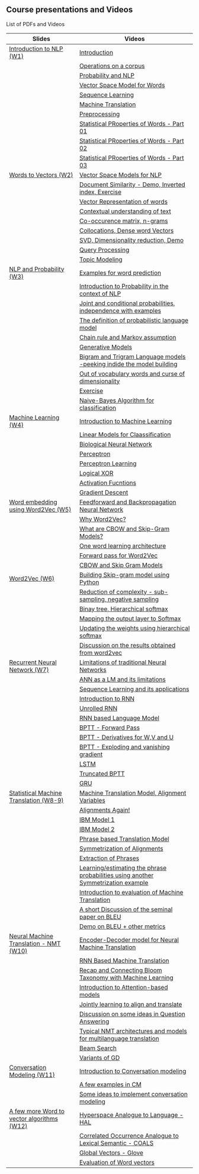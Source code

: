 ## Course presentations and Videos

List of PDFs and Videos

| Slides                      | Videos              |
|------------------------------|--------------------------|
|[Introduction to NLP (W1)](https://github.com/Ramaseshanr/anlp.presentation.github.io/blob/master/Introduction.pdf)|[Introduction](https://youtu.be/HuRKebyt9C4)|
||[Operations on a corpus](https://youtu.be/5hKxvh4RAsY)|
||[Probability and NLP](https://youtu.be/ldNemSbIL-c)|
||[Vector Space Model for Words](https://youtu.be/TeU77elzfIM)|
||[Sequence Learning](https://youtu.be/smKipDIYaNk)|
||[Machine Translation](https://youtu.be/uOwnN1lzVqY)|
||[Preprocessing](https://youtu.be/lhO3fBiMDag)|
||[Statistical PRoperties of Words - Part 01](https://youtu.be/pgRn2e7NanM)|
||[Statistical PRoperties of Words - Part 02](https://youtu.be/6tTeOun-3Sg)|
||[Statistical PRoperties of Words - Part 03](https://youtu.be/MqVi1jl3NGw)|
|[Words to Vectors (W2)](https://github.com/Ramaseshanr/anlp.presentation.github.io/blob/master/Word2Vectors.pdf)|[Vector Space Models for NLP](https://youtu.be/6Nz88LHOIdo)|
||[Document Similarity - Demo, Inverted index, Exercise ](https://youtu.be/EMUYQqk69HA)|
||[Vector Representation of words ](https://youtu.be/gfn3u2SkBd0)|
||[Contextual understanding of text ](https://youtu.be/FUOY2kK1Ndw)|
||[Co-occurence matrix, n-grams](https://youtu.be/JrkaC6UK5YQ)|
||[Collocations, Dense word Vectors ](https://youtu.be/cLGFX3cjNjA)|
||[SVD, Dimensionality reduction, Demo ](https://youtu.be/u1o46P6Qe4M)|
||[Query Processing ](https://youtu.be/Bw31wBjgagw)|
||[Topic Modeling](https://youtu.be/cCIPO5KgU9o)|
|[NLP and Probability (W3)](https://github.com/Ramaseshanr/anlp.presentation.github.io/blob/master/NLPAndProbability.pdf)|[Examples for word prediction ](https://youtu.be/26hS6yiZW7U)|
||[Introduction to Probability in the context of NLP ](https://youtu.be/IJ7Ptu18O6k)|
||[Joint and conditional probabilities, independence with examples ](https://youtu.be/BKqSW3Kmeg0)|
||[The definition of probabilistic language model ](https://youtu.be/H9LklQeQD3c)|
||[Chain rule and Markov assumption ](https://youtu.be/0WS4NrjEaxA)|
||[Generative Models ](https://youtu.be/q1qJuhQ4wNk)|
||[Bigram and Trigram Language models -peeking indide the model building ](https://youtu.be/W9_7NjAQdmY)|
||[Out of vocabulary words and curse of dimensionality ](https://youtu.be/J2c2hiPR1Ww)|
||[Exercise](https://youtu.be/SCRaz7vS2Us)|
||[Naive-Bayes Algorithm for classification ](https://youtu.be/Y0li8ou3MhQ)|
|[Machine Learning (W4)](https://github.com/Ramaseshanr/anlp.presentation.github.io/blob/master/ArtificialNeuralNetwork.pdf)|[Introduction to Machine Learning ](https://youtu.be/bgLNFr15m9g)|
||[Linear Models for Claassification ](https://youtu.be/GnDaW8tQu7U)|
||[Biological Neural Network ](https://youtu.be/Pi1_Mco4rhc)|
||[Perceptron](https://youtu.be/dXZ3qoY_cTw)|
||[Perceptron Learning](https://youtu.be/sp2HMPdn4vE)|
||[Logical XOR](https://youtu.be/Yzc01h5YFGk)|
||[Activation Fucntions](https://youtu.be/giCJ2pzbnWY)|
||[Gradient Descent](https://youtu.be/JbtS0vE4BGs)|
|[Word embedding using Word2Vec (W5)](https://github.com/Ramaseshanr/ramaseshanr.github.io/blob/master/WordEmbeddingNN.pdf)|[Feedforward and Backpropagation Neural Network ](https://youtu.be/y0wNuFFPGuI)|
||[Why Word2Vec?](https://youtu.be/DLue3c9LLoI)|
||[What are CBOW and Skip-Gram Models? ](https://youtu.be/81kI-b5iPDE)|
||[One word learning architecture ](https://youtu.be/SfM96VaAsIE)|
||[Forward pass for Word2Vec ](https://youtu.be/qzdOtAi2Nr0)|
||[CBOW and Skip Gram Models ](https://youtu.be/ehZ7sPn-mrg)|
|[Word2Vec (W6)](https://github.com/Ramaseshanr/ramaseshanr.github.io/blob/master/WordEmbeddingNN.pdf)|[Building Skip-gram model using Python](https://youtu.be/WuCKx1gVo70)|
||[Reduction of complexity - sub-sampling, negative sampling ](https://youtu.be/ot3IavXvDbs)|
||[Binay tree, Hierarchical softmax ](https://youtu.be/vHNaRz0hdVw)|
||[Mapping the output layer to Softmax ](https://youtu.be/O04GhFn8SFU)|
||[Updating the weights using hierarchical softmax ](https://youtu.be/sXjZ6cAiGZs)|
||[Discussion on the results obtained from word2vec ](https://youtu.be/rRJQ9hFtjq0)|
|[Recurrent Neural Network (W7)](https://github.com/Ramaseshanr/ramaseshanr.github.io/blob/master/RNNSession.pdf)|[Limitations of traditional Neural Networks](https://youtu.be/_eZjAkpGxDE)|
||[ANN as a LM and its limitations ](https://youtu.be/-iRDHkPVrdk)|
||[Sequence Learning and its applications ](https://youtu.be/tO5lDnTtd48)|
||[Introduction to RNN](https://youtu.be/QWjEyEHV_Rg)|
||[Unrolled RNN ](https://youtu.be/sBy-leW6wxY)|
||[RNN based Language Model](https://youtu.be/lDkEC7H88_A)|
||[BPTT - Forward Pass](https://youtu.be/-gnwbn01yo0)|
||[BPTT - Derivatives for W,V and U ](https://youtu.be/XoxsM5c8H-E)|
||[BPTT - Exploding and vanishing gradient ](https://youtu.be/TURZHKGjcVo)|
||[LSTM](https://youtu.be/D8m9AZQK6fc)|
||[Truncated BPTT](https://youtu.be/v5FFzZTivwU)|
||[GRU](https://youtu.be/6TRzUBEfFDs)|
|[Statistical Machine Translation (W8-9)](https://github.com/Ramaseshanr/ramaseshanr.github.io/blob/master/MT.pdf)|[Machine Translation Model, Alignment Variables](https://www.youtube.com/watch?v=6lpyJznOPD0)|
||[Alignments Again!](https://www.youtube.com/watch?v=icemsA06GW8)|
||[IBM Model 1](https://www.youtube.com/watch?v=TyorHxpwt6I)|
||[IBM Model 2](https://www.youtube.com/watch?v=eTjH98rh6qE)|
||[Phrase based Translation Model](https://youtu.be/q9tNeUF3rYA)|
||[Symmetrization of Alignments](https://youtu.be/pmpBUHxT_f8)|
||[Extraction of Phrases](https://youtu.be/TNmQ7PydZ9c)|
||[Learning/estimating the phrase probabilities using another Symmetrization example](https://youtu.be/peoON4737Tk)|
||[Introduction to evaluation of Machine Translation](https://youtu.be/nE16_ljY8UI)
||[A short Discussion of the seminal paper on BLEU](https://youtu.be/eaKKAXhGppk)|
||[Demo on BLEU + other metrics](https://youtu.be/HmKdHuzMGo4)|
|[Neural Machine Translation - NMT (W10)](https://github.com/Ramaseshanr/ramaseshanr.github.io/blob/master/NeuralMachineTranslation.pdf)|[Encoder-Decoder model for Neural Machine Translation](https://www.youtube.com/watch?v=navDexJs7i8)|
||[RNN Based Machine Translation](https://youtu.be/un7Qbsurmr4)|
||[Recap and Connecting Bloom Taxonomy with Machine Learning](https://youtu.be/VV80xkKO2Zg)|
||[Introduction to Attention-based models](https://www.youtube.com/watch?v=v-prjPAaT2M)|
||[Jointly learning to align and translate](https://www.youtube.com/watch?v=1RUkQkHIAr0)|
||[Discussion on some ideas in Question Answering](https://www.youtube.com/watch?v=dDcCbwYp-Cs)|
||[Typical NMT architectures and models for multilanguage translation](https://www.youtube.com/watch?v=KL5OletisX8)|
||[Beam Search](https://www.youtube.com/watch?v=5w1WFoSUJjQ)|
||[Variants of GD](https://www.youtube.com/watch?v=6-_9A-_u33E)|
|[Conversation Modeling (W11)](https://github.com/Ramaseshanr/ramaseshanr.github.io/blob/master/ConversationalModeling.pdf)|[Introduction to Conversation modeling](https://www.youtube.com/watch?v=xpQLR2rZrcA&t=1s)|
||[A few examples in CM](https://www.youtube.com/watch?v=dwu5D0L6C_M)|
||[Some ideas to implement conversation modeling](https://www.youtube.com/watch?v=TJn4Kb6owgw)|
|[A few more Word to vector algorithms (W12)](https://github.com/Ramaseshanr/ramaseshanr.github.io/blob/master/WordVectorsAndEvaluationMethods.pdf)|[Hyperspace Analogue to Language - HAL](https://youtu.be/YM8YJbFPmqo)|
||[Correlated Occurrence Analogue to Lexical Semantic - COALS](https://youtu.be/mFiuscNDwT8)|
||[Global Vectors - Glove](https://youtu.be/SZo-71DBX7k)|
||[Evaluation of Word vectors ](https://youtu.be/n_CPX_ocfKE)|
